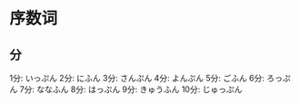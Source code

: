 # 序数词

## 分

1分: いっぷん
2分: にふん
3分: さんぷん
4分: よんぷん
5分: ごふん
6分: ろっぷん
7分: ななふん
8分: はっぷん
9分: きゅうふん
10分: じゅっぷん
